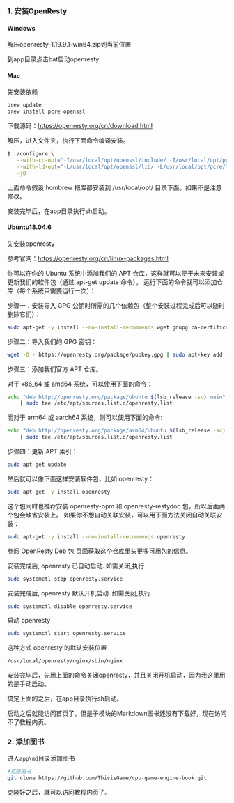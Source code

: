 ### 1. 安装OpenResty

#### Windows

解压openresty-1.19.9.1-win64.zip到当前位置

到app目录点击bat启动openresty

#### Mac

先安装依赖

```bash
brew update
brew install pcre openssl
```

下载源码：https://openresty.org/cn/download.html

解压，进入文件夹，执行下面命令编译安装。

```bash
$ ./configure \
   --with-cc-opt="-I/usr/local/opt/openssl/include/ -I/usr/local/opt/pcre/include/" \
   --with-ld-opt="-L/usr/local/opt/openssl/lib/ -L/usr/local/opt/pcre/lib/" \
   -j8
```

上面命令假设 hombrew 把库都安装到 /usr/local/opt/ 目录下面。如果不是注意修改。

安装完毕后，在app目录执行sh启动。

#### Ubuntu18.04.6

先安装openresty

参考官网：https://openresty.org/cn/linux-packages.html

你可以在你的 Ubuntu 系统中添加我们的 APT 仓库，这样就可以便于未来安装或更新我们的软件包（通过 apt-get update 命令）。 运行下面的命令就可以添加仓库（每个系统只需要运行一次）：

步骤一：安装导入 GPG 公钥时所需的几个依赖包（整个安装过程完成后可以随时删除它们）：

```bash
sudo apt-get -y install --no-install-recommends wget gnupg ca-certificates
```

步骤二：导入我们的 GPG 密钥：

```bash
wget -O - https://openresty.org/package/pubkey.gpg | sudo apt-key add -
```

步骤三：添加我们官方 APT 仓库。

对于 x86_64 或 amd64 系统，可以使用下面的命令：

```bash
echo "deb http://openresty.org/package/ubuntu $(lsb_release -sc) main" \
    | sudo tee /etc/apt/sources.list.d/openresty.list
```

而对于 arm64 或 aarch64 系统，则可以使用下面的命令:

```bash
echo "deb http://openresty.org/package/arm64/ubuntu $(lsb_release -sc) main" \
    | sudo tee /etc/apt/sources.list.d/openresty.list
```

步骤四：更新 APT 索引：

```bash
sudo apt-get update
```

然后就可以像下面这样安装软件包，比如 openresty：

```bash
sudo apt-get -y install openresty
```

这个包同时也推荐安装 openresty-opm 和 openresty-restydoc 包，所以后面两个包会缺省安装上。 如果你不想自动关联安装，可以用下面方法关闭自动关联安装：

```bash
sudo apt-get -y install --no-install-recommends openresty
```

参阅 OpenResty Deb 包 页面获取这个仓库里头更多可用包的信息。

安装完成后, openresty 已自动启动. 如需关闭,执行

```bash
sudo systemctl stop openresty.service
```

安装完成后, openresty 默认开机启动. 如需关闭,执行

```bash
sudo systemctl disable openresty.service
```

启动 openresty

```bash
sudo systemctl start openresty.service
```

这种方式 openresty 的默认安装位置

```bash
/usr/local/openresty/nginx/sbin/nginx
```

安装完毕后，先用上面的命令关闭openresty，并且关闭开机启动，因为我这里用的是手动启动。

搞定上面的之后，在app目录执行sh启动。

启动之后就能访问首页了，但是子模块的Markdown图书还没有下载好，现在访问不了教程内页。


### 2. 添加图书

进入`app\md`目录添加图书

```bash
#克隆图书
git clone https://github.com/ThisisGame/cpp-game-engine-book.git
```

克隆好之后，就可以访问教程内页了。